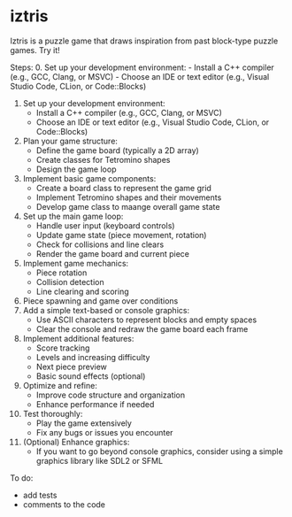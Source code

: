 # iztris
Iztris is a puzzle game that draws inspiration from past block-type puzzle games. Try it! 


Steps: 
0. Set up your development environment:
    - Install a C++ compiler (e.g., GCC, Clang, or MSVC)
    - Choose an IDE or text editor (e.g., Visual Studio Code, CLion, or Code::Blocks)
1. Set up your development environment:
    - Install a C++ compiler (e.g., GCC, Clang, or MSVC)
    - Choose an IDE or text editor (e.g., Visual Studio Code, CLion, or Code::Blocks)
2. Plan your game structure:
    - Define the game board (typically a 2D array)
    - Create classes for Tetromino shapes
    - Design the game loop
3. Implement basic game components: 
    - Create a board class to represent the game grid
    - Implement Tetromino shapes and their movements
    - Develop game class to maange overall game state
4. Set up the main game loop:
    - Handle user input (keyboard controls)
    - Update game state (piece movement, rotation)
    - Check for collisions and line clears
    - Render the game board and current piece
5. Implement game mechanics:
   - Piece rotation
   - Collision detection
   - Line clearing and scoring
6. Piece spawning and game over conditions
7. Add a simple text-based or console graphics:
    - Use ASCII characters to represent blocks and empty spaces
    - Clear the console and redraw the game board each frame
8. Implement additional features:
    - Score tracking
    - Levels and increasing difficulty
    - Next piece preview
    - Basic sound effects (optional)
9. Optimize and refine:
    - Improve code structure and organization
    - Enhance performance if needed
10. Test thoroughly:
    - Play the game extensively
    - Fix any bugs or issues you encounter
11. (Optional) Enhance graphics:
    - If you want to go beyond console graphics, consider using a simple graphics library like SDL2 or SFML  




To do: 
- add tests
- comments to the code